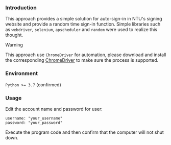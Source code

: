 ### Introduction
This approach provides a simple solution for auto-sign-in in NTU's signing website and provide a random time sign-in function. Simple libraries such as `webdriver`, `selenium`, `apscheduler` and `random` were used to realize this thought.

> [!WARNING]  
> This approach use `ChromeDriver` for automation, please download and install the corresponding [ChromeDriver](https://developer.chrome.com/docs/chromedriver/downloads?hl=zh-tw) to make sure the process is supported. 

### Environment
`Python >= 3.7` (confirmed)

### Usage
Edit the account name and password for user:
```{python}
username: "your_username"
password: "your_password"
```

Execute the program code and then confirm that the computer will not shut down.

